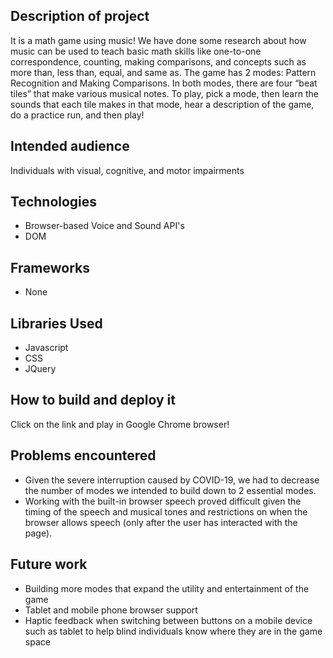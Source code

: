 ## Description of project
It is a math game using music! We have done some research about how music can be used to teach basic math skills like one-to-one correspondence, counting, making comparisons, and concepts such as more than, less than, equal, and same as. The game has 2 modes: Pattern Recognition and Making Comparisons. In both modes, there are four “beat tiles” that make various musical notes. To play, pick a mode, then learn the sounds that each tile makes in that mode, hear a description of the game, do a practice run, and then play!

## Intended audience
Individuals with visual, cognitive, and motor impairments

## Technologies
- Browser-based Voice and Sound API's
- DOM

## Frameworks
- None

## Libraries Used
- Javascript
- CSS
- JQuery

## How to build and deploy it
Click on the link and play in Google Chrome browser!

## Problems encountered 
- Given the severe interruption caused by COVID-19, we had to decrease the number of modes we intended to build down to 2 essential modes.
- Working with the built-in browser speech proved difficult given the timing of the speech and musical tones and restrictions on when the browser allows speech (only after the user has interacted with the page).

## Future work
- Building more modes that expand the utility and entertainment of the game
- Tablet and mobile phone browser support
- Haptic feedback when switching between buttons on a mobile device such as tablet to help blind individuals know where they are in the game space
